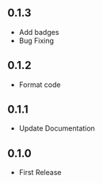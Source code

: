 ## 0.1.3

* Add badges
* Bug Fixing

## 0.1.2

* Format code

## 0.1.1

* Update Documentation

## 0.1.0

* First Release
